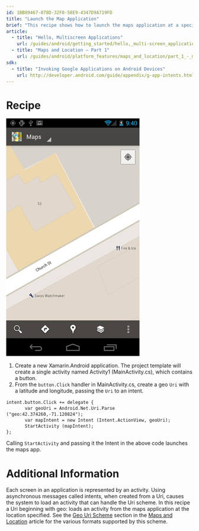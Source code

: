 ```yaml
---
id: 1BB89467-078D-32F0-58E9-4347D9A719FD
title: "Launch the Map Application"
brief: "This recipe shows how to launch the maps application at a specified location."
article:
  - title: "Hello, Multiscreen Applications" 
    url: /guides/android/getting_started/hello,_multi-screen_applications
  - title: "Maps and Location – Part 1" 
    url: /guides/android/platform_features/maps_and_location/part_1_-_maps_application
sdk:
  - title: "Invoking Google Applications on Android Devices" 
    url: http://developer.android.com/guide/appendix/g-app-intents.html
---
```


<a name="Recipe" class="injected"></a>


# Recipe

 [ ![](Images/LaunchMap.png)](Images/LaunchMap.png)

1.  Create a new Xamarin.Android application. The project template will create a single activity named Activity1 (MainActivity.cs), which contains a button.
2.  From the `button.Click` handler in MainActivity.cs, create a geo `Uri` with a latitude and longitude, passing the `Uri` to an intent.


```
intent.button.Click += delegate {
       var geoUri = Android.Net.Uri.Parse ("geo:42.374260,-71.120824");
       var mapIntent = new Intent (Intent.ActionView, geoUri);
       StartActivity (mapIntent);
};
```

Calling `StartActivity` and passing it the Intent in the above code launches
the maps app.

 <a name="Additional_Information" class="injected"></a>


# Additional Information

Each screen in an application is represented by an activity. Using
asynchronous messages called intents, when created from a Uri, causes the system
to load an activity that can handle the Uri scheme. In this recipe a Uri
beginning with geo: loads an activity from the maps application at the location
specified. See the [Geo Uri Scheme](/guides/android/platform_features/maps_and_location/part_1_-_maps_application#Geo_Uri_Scheme) section in the [Maps and Location](/guides/android/platform_features/maps_and_location)
article for the various formats supported by this scheme.

